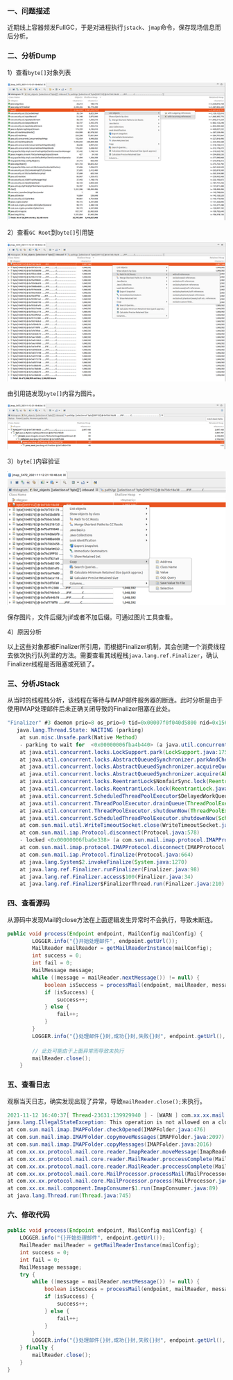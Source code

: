 ### 一、问题描述

近期线上容器频发FullGC，于是对进程执行`jstack`、`jmap`命令，保存现场信息而后分析。

### 二、分析Dump

1）查看`byte[]`对象列表

![image-20211113115456117](pic/image-20211113115456117.png)

2）查看`GC Root`到`byte[]`引用链

![image-20211113115617684](pic/image-20211113115617684.png)

由引用链发现`byte[]`内容为图片。

![image-20211113115712955](pic/image-20211113115712955.png)

3）`byte[]`内容验证

![image-20211113115652375](pic/image-20211113115652375.png)

保存图片，文件后缀为jif或者不加后缀。可通过图片工具查看。

4）原因分析

以上这些对象都被Finalizer所引用，而根据Finalizer机制，其会创建一个消费线程去依次执行队列里的方法。需要查看其线程栈`java.lang.ref.Finalizer`，确认Finalizer线程是否阻塞或死锁了。

### 三、分析JStack

从当时的线程栈分析，该线程在等待与IMAP邮件服务器的断连。此时分析是由于使用IMAP处理邮件后未正确关闭导致的Finalizer阻塞在此处。

```java
"Finalizer" #3 daemon prio=8 os_prio=0 tid=0x00007f0f040d5800 nid=0x156c waiting on condition [0x00007f0ee442f000]
   java.lang.Thread.State: WAITING (parking)
	at sun.misc.Unsafe.park(Native Method)
	- parking to wait for  <0x00000006fba4b440> (a java.util.concurrent.locks.ReentrantLock$NonfairSync)
	at java.util.concurrent.locks.LockSupport.park(LockSupport.java:175)
	at java.util.concurrent.locks.AbstractQueuedSynchronizer.parkAndCheckInterrupt(AbstractQueuedSynchronizer.java:836)
	at java.util.concurrent.locks.AbstractQueuedSynchronizer.acquireQueued(AbstractQueuedSynchronizer.java:870)
	at java.util.concurrent.locks.AbstractQueuedSynchronizer.acquire(AbstractQueuedSynchronizer.java:1199)
	at java.util.concurrent.locks.ReentrantLock$NonfairSync.lock(ReentrantLock.java:209)
	at java.util.concurrent.locks.ReentrantLock.lock(ReentrantLock.java:285)
	at java.util.concurrent.ScheduledThreadPoolExecutor$DelayedWorkQueue.drainTo(ScheduledThreadPoolExecutor.java:1184)
	at java.util.concurrent.ThreadPoolExecutor.drainQueue(ThreadPoolExecutor.java:854)
	at java.util.concurrent.ThreadPoolExecutor.shutdownNow(ThreadPoolExecutor.java:1422)
	at java.util.concurrent.ScheduledThreadPoolExecutor.shutdownNow(ScheduledThreadPoolExecutor.java:786)
	at com.sun.mail.util.WriteTimeoutSocket.close(WriteTimeoutSocket.java:273)
	at com.sun.mail.iap.Protocol.disconnect(Protocol.java:578)
	- locked <0x00000006fba6e338> (a com.sun.mail.imap.protocol.IMAPProtocol)
	at com.sun.mail.imap.protocol.IMAPProtocol.disconnect(IMAPProtocol.java:461)
	at com.sun.mail.iap.Protocol.finalize(Protocol.java:664)
	at java.lang.System$2.invokeFinalize(System.java:1270)
	at java.lang.ref.Finalizer.runFinalizer(Finalizer.java:98)
	at java.lang.ref.Finalizer.access$100(Finalizer.java:34)
	at java.lang.ref.Finalizer$FinalizerThread.run(Finalizer.java:210)
```

### 四、查看源码

从源码中发现Mail的close方法在上面逻辑发生异常时不会执行，导致未断连。

```java
public void process(Endpoint endpoint, MailConfig mailConfig) {
        LOGGER.info("{}开始处理邮件", endpoint.getUrl());
        MailReader mailReader = getMailReaderInstance(mailConfig);
        int success = 0;
        int fail = 0;
        MailMessage message;
        while ((message = mailReader.nextMessage()) != null) {
            boolean isSuccess = processMail(endpoint, mailReader, message);
            if (isSuccess) {
                success++;
            } else {
                fail++;
            }
        }
        LOGGER.info("{}处理邮件{}封,成功{}封,失败{}封", endpoint.getUrl(), success + fail, success, fail);
    
    	// 此处可能由于上面异常而导致未执行
        mailReader.close();
    }
```

### 五、查看日志

观察当天日志，确实发现出现了异常，导致`mailReader.close();`未执行。

```java
2021-11-12 16:40:37[ Thread-23631:139929940 ] - [WARN ] com.xx.xx.mail.component.ImapConsumer-run:91 - 处理邮件失败，错误消息为:This operation is not allowed on a closed folder
java.lang.IllegalStateException: This operation is not allowed on a closed folder
at com.sun.mail.imap.IMAPFolder.checkOpened(IMAPFolder.java:476)
at com.sun.mail.imap.IMAPFolder.copymoveMessages(IMAPFolder.java:2097)
at com.sun.mail.imap.IMAPFolder.copyMessages(IMAPFolder.java:2016)
at com.xx.xx.protocol.mail.core.reader.ImapReader.moveMessage(ImapReader.java:55)
at com.xx.xx.protocol.mail.core.reader.MailReader.proccessComplete(MailReader.java:97)
at com.xx.xx.protocol.mail.core.reader.MailReader.proccessComplete(MailReader.java:85)
at com.xx.xx.protocol.mail.core.MailProcessor.processMail(MailProcessor.java:69)
at com.xx.xx.protocol.mail.core.MailProcessor.process(MailProcessor.java:35)
at com.xx.xx.mail.component.ImapConsumer$1.run(ImapConsumer.java:89)
at java.lang.Thread.run(Thread.java:745)
```

### 六、修改代码

```java
public void process(Endpoint endpoint, MailConfig mailConfig) {
    LOGGER.info("{}开始处理邮件", endpoint.getUrl());
    MailReader mailReader = getMailReaderInstance(mailConfig);
    int success = 0;
    int fail = 0;
    MailMessage message;
    try {
        while ((message = mailReader.nextMessage()) != null) {
            boolean isSuccess = processMail(endpoint, mailReader, message);
            if (isSuccess) {
                success++;
            } else {
                fail++;
            }
        }
        LOGGER.info("{}处理邮件{}封,成功{}封,失败{}封", endpoint.getUrl(), success + fail, success, fail);
    } finally {
        mailReader.close();
    }
}
```

